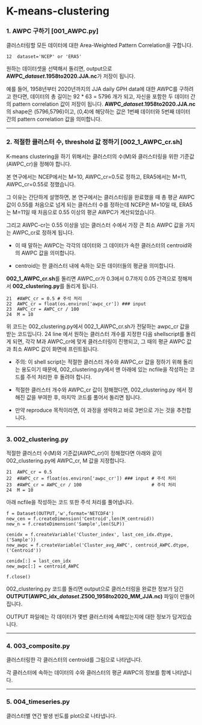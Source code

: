 # K-means-clustering

### 1. AWPC 구하기 [001_AWPC.py]


클러스터링할 모든 데이터에 대한 Area-Weighted Pattern Correlation을 구합니다.


```
12  dataset='NCEP' or 'ERA5'
```


원하는 데이터셋을 선택해서 돌리면, output으로 **AWPC_*dataset*.1958to2020.JJA.nc**가 저장이 됩니다. 


예를 들어, 1958년부터 2020년까지의 JJA daily GPH data에 대한 AWPC를 구하려고 한다면, 
데이터의 총 길이는 92 * 63 = 5796 개가 되고, 자신을 포함한 두 데이터 간의 pattern correlation 값이 저장이 됩니다.
**AWPC_*dataset*.1958to2020.JJA.nc**의 shape은 (5796,5796)이고, (0,4)에 해당하는 값은 1번째 데이터와 5번째 데이터 간의 pattern correlation 값을 의미합니다. 



********

### 2. 적절한 클러스터 수, threshold 값 정하기 [002_1_AWPC_cr.sh]


K-means clustering을 하기 위해서는 클러스터의 수(M)와 클러스터링을 위한 기준값(AWPC_cr)을 정해야 합니다. 


본 연구에서는 NCEP에서는 M=10, AWPC_cr=0.5로 정하고, ERA5에서는 M=11, AWPC_cr=0.55로 정했습니다. 


그 이유는 간단하게 설명하면, 본 연구에서는 클러스터링을 완료했을 때 총 평균 AWPC 값이 0.55를 처음으로 넘게 되는 클러스터 수를 정하는데 NCEP은 M=10일 때, ERA5는 M=11일 때 처음으로 0.55 이상의 평균 AWPC가 계산되었습니다. 


그리고 AWPC-cr는 0.55 이상을 넘는 클러스터 수에서 가장 큰 최소 AWPC 값을 가지는 AWPC_cr로 정하게 됩니다. 


* 이 때 말하는 AWPC는 각각의 데이터와 그 데이터가 속한 클러스터의 centroid와의 AWPC 값을 의미합니다.

* centroid는 한 클러스터 내에 속하는 모든 데이터들의 평균을 의미합니다.


  
**002_1_AWPC_cr.sh**를 돌리면 AWPC_cr가 0.3에서 0.7까지 0.05 간격으로 정해져서 **002_clustering.py**를 돌리게 됩니다.  


```
21  #AWPC_cr = 0.5 # 주석 처리
22  AWPC_cr = float(os.environ['awpc_cr']) ### input
23  AWPC_cr = AWPC_cr / 100
24  M = 10
```

위 코드는 002_clustering.py에서 002_1_AWPC_cr.sh가 전달하는 awpc_cr 값을 받는 코드입니다. 
24 line 에서 원하는 클러스터 개수를 지정한 다음 shellscript를 돌리게 되면, 각각 M과 AWPC_cr에 맞게 클러스터링이 진행되고, 그 때의 평균 AWPC 값과 최소 AWPC 값이 화면에 프린트됩니다. 


* 주의: 이 shell script는 적절한 클러스터 개수와 AWPC_cr 값을 정하기 위해 돌리는 용도이기 때문에, 002_clustering.py에서 맨 아래에 있는 ncfile을 작성하는 코드를 주석 처리한 후 돌려야 합니다.

* 적절한 클러스터 개수와 AWPC_cr 값이 정해졌다면, 002_clustering.py 에서 정해진 값을 부여한 후, 마지막 코드를 풀어서 돌리면 됩니다.

* 만약 reproduce 목적이라면, 이 과정을 생락하고 바로 3번으로 가는 것을 추천합니다. 



********

### 3. 002_clustering.py


적절한 클러스터 수(M)와 기준값(AWPC_cr)이 정해졌다면 아래와 같이 002_clustering.py에 AWPC_cr, M 값을 지정합니다.


```
21  AWPC_cr = 0.5 
22  #AWPC_cr = float(os.environ['awpc_cr']) ### input # 주석 처리
23  #AWPC_cr = AWPC_cr / 100                          # 주석 처리
24  M = 10
```


아래 ncfile을 작성하는 코드 또한 주석 처리를 풀어냅니다.


```
f = Dataset(OUTPUT,'w',format='NETCDF4')
new_cen = f.createDimension('Centroid',len(M_centroid))
new_n = f.createDimension('Sample',len(SLP))

cenidx = f.createVariable('Cluster_index', last_cen_idx.dtype, ('Sample'))
new_awpc = f.createVariable('Cluster_avg_AWPC', centroid_AWPC.dtype, ('Centroid'))

cenidx[:] = last_cen_idx
new_awpc[:] = centroid_AWPC

f.close()
```


002_clustering.py 코드를 돌리면 output으로 클러스터링을 완료한 정보가 담긴 **OUTPUT(AWPC_idx_*dataset*.Z500_1958to2020_M*M*_JJA.nc)** 파일이 만들어집니다. 


OUTPUT 파일에는 각 데이터가 몇번 클러스터에 속해있는지에 대한 정보가 담겨있습니다. 



********

### 4. 003_composite.py


클러스터링한 각 클러스터의 centroid를 그림으로 나타냅니다.


각 클러스터에 속하는 데이터의 수와 클러스터의 평균 AWPC의 정보를 함꼐 나타냅니다.


********

### 5. 004_timeseries.py

클러스터별 연간 발생 빈도를 plot으로 나타냅니다.
